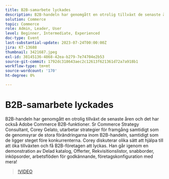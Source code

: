 ```yaml
---
title: B2B-samarbete lyckades
description: B2B-handeln har genomgått en otrolig tillväxt de senaste åren och det har också Adobe Commerce B2B-funktioner. Sr Commerce Strategy Consultant, Corey Gelato, utarbetar strategier för framgång samtidigt som de genomsyrar de stora förändringarna inom B2B-handeln, samtidigt som de ligger steget före konkurrenterna. Corey diskuterar olika sätt att hjälpa till att öka tillväxten och få B2B-företagen att lyckas. Han går igenom en demonstration av Delad katalog, Offerter, Rekvisitionslistor, snabborder, inköpsorder, arbetsflöden för godkännande, företagskonfiguration med mera!
solution: Commerce
topic: Commerce
role: Admin, Leader, User
level: Beginner, Intermediate, Experienced
doc-type: Event
last-substantial-update: 2023-07-24T00:00:00Z
jira: KT-13688
thumbnail: 3421687.jpeg
exl-id: 38145136-4868-42ea-b279-7e74704e2b53
source-git-commit: 1792dc318643aec2c12613f621361d72a7a918b1
workflow-type: tm+mt
source-wordcount: '170'
ht-degree: 0%

---
```


# B2B-samarbete lyckades

B2B-handeln har genomgått en otrolig tillväxt de senaste åren och det har också Adobe Commerce B2B-funktioner. Sr Commerce Strategy Consultant, Corey Gelato, utarbetar strategier för framgång samtidigt som de genomsyrar de stora förändringarna inom B2B-handeln, samtidigt som de ligger steget före konkurrenterna. Corey diskuterar olika sätt att hjälpa till att öka tillväxten och få B2B-företagen att lyckas. Han går igenom en demonstration av Delad katalog, Offerter, Rekvisitionslistor, snabborder, inköpsorder, arbetsflöden för godkännande, företagskonfiguration med mera!

>[!VIDEO](https://video.tv.adobe.com/v/3421687/?learn=on)
